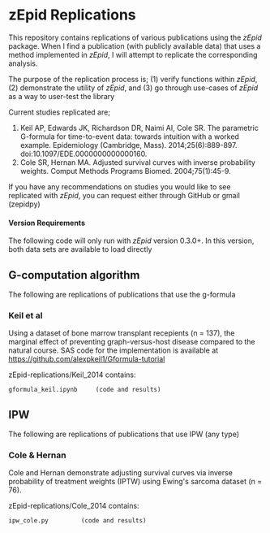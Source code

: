 # zEpid Replications
This repository contains replications of various publications using the *zEpid* package. When I find
a publication (with publicly available data) that uses a method implemented in *zEpid*, I will 
attempt to replicate the corresponding analysis.

The purpose of the replication process is; (1) verify functions within *zEpid*, (2) demonstrate 
the utility of *zEpid*, and (3) go through use-cases of *zEpid* as a way to user-test the library

Current studies replicated are;
1) Keil AP, Edwards JK, Richardson DR, Naimi AI, Cole SR. The parametric G-formula for time-to-event data: towards 
intuition with a worked example. Epidemiology (Cambridge, Mass). 2014;25(6):889-897. doi:10.1097/EDE.0000000000000160.
2) Cole SR, Hernan MA. Adjusted survival curves with inverse probability weights. Comput Methods Programs Biomed. 
2004;75(1):45-9.

If you have any recommendations on studies you would like to see replicated with *zEpid*, you 
can request either through GitHub or gmail (zepidpy)

#### Version Requirements
The following code will only run with *zEpid* version 0.3.0+. In this version, both data sets 
are available to load directly

## G-computation algorithm
The following are replications of publications that use the g-formula

### Keil et al
Using a dataset of bone marrow transplant recepients (n = 137), the marginal effect of preventing graph-versus-host 
disease compared to the natural course. SAS code for the implementation is available at 
https://github.com/alexpkeil1/Gformula-tutorial

zEpid-replications/Keil_2014 contains: 

	gformula_keil.ipynb 	(code and results)


## IPW
The following are replications of publications that use IPW (any type)

### Cole & Hernan
Cole and Hernan demonstrate adjusting survival curves via inverse probability of treatment weights (IPTW) using 
Ewing's sarcoma dataset (n = 76). 

zEpid-replications/Cole_2014 contains: 

	ipw_cole.py 	    (code and results)



